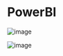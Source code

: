 # PowerBI
![image](https://user-images.githubusercontent.com/71988270/194333571-3b2b8fb2-dceb-42e0-854b-66d48eddc56c.png)

![image](https://user-images.githubusercontent.com/71988270/194333731-e3715c61-977b-4c84-941f-78504eb53fa3.png)
